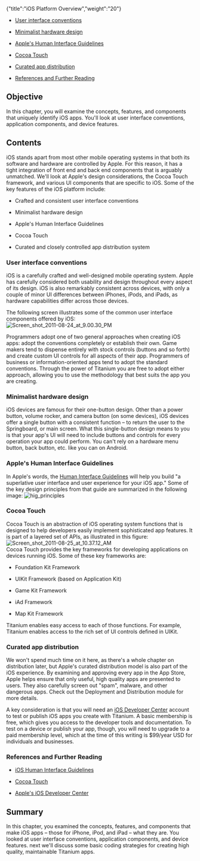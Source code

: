 {"title":"iOS Platform Overview","weight":"20"} 

*   [User interface conventions](#Userinterfaceconventions)
    
*   [Minimalist hardware design](#Minimalisthardwaredesign)
    
*   [Apple's Human Interface Guidelines](#Apple'sHumanInterfaceGuidelines)
    
*   [Cocoa Touch](#CocoaTouch)
    
*   [Curated app distribution](#Curatedappdistribution)
    
*   [References and Further Reading](#ReferencesandFurtherReading)
    

## Objective

In this chapter, you will examine the concepts, features, and components that uniquely identify iOS apps. You'll look at user interface conventions, application components, and device features.

## Contents

iOS stands apart from most other mobile operating systems in that both its software and hardware are controlled by Apple. For this reason, it has a tight integration of front end and back end components that is arguably unmatched. We'll look at Apple's design considerations, the Cocoa Touch framework, and various UI components that are specific to iOS. Some of the key features of the iOS platform include:

*   Crafted and consistent user interface conventions
    
*   Minimalist hardware design
    
*   Apple's Human Interface Guidelines
    
*   Cocoa Touch
    
*   Curated and closely controlled app distribution system
    

### User interface conventions

iOS is a carefully crafted and well-designed mobile operating system. Apple has carefully considered both usability and design throughout every aspect of its design. iOS is also remarkably consistent across devices, with only a couple of minor UI differences between iPhones, iPods, and iPads, as hardware capabilities differ across those devices.

The following screen illustrates some of the common user interface components offered by iOS:  
![Screen_shot_2011-08-24_at_9.00.30_PM](/Images/appc/download/attachments/29004889/Screen_shot_2011-08-24_at_9.00.30_PM.png)

Programmers adopt one of two general approaches when creating iOS apps: adopt the conventions completely or establish their own. Game makers tend to dispense entirely with stock controls (buttons and so forth) and create custom UI controls for all aspects of their app. Programmers of business or information-oriented apps tend to adopt the standard conventions. Through the power of Titanium you are free to adopt either approach, allowing you to use the methodology that best suits the app you are creating.

### Minimalist hardware design

iOS devices are famous for their one-button design. Other than a power button, volume rocker, and camera button (on some devices), iOS devices offer a single button with a consistent function – to return the user to the Springboard, or main screen. What this single-button design means to you is that your app's UI will need to include buttons and controls for every operation your app could perform. You can't rely on a hardware menu button, back button, etc. like you can on Android.

### Apple's Human Interface Guidelines

In Apple's words, the [Human Interface Guidelines](http://developer.apple.com/library/ios/#documentation/UserExperience/Conceptual/MobileHIG/Introduction/Introduction.html) will help you build "a superlative user interface and user experience for your iOS app." Some of the key design principles from that guide are summarized in the following image: ![hig_principles](/Images/appc/download/attachments/29004889/hig_principles.png)

### Cocoa Touch

Cocoa Touch is an abstraction of iOS operating system functions that is designed to help developers easily implement sophisticated app features. It is part of a layered set of APIs, as illustrated in this figure: ![Screen_shot_2011-08-25_at_10.37.12_AM](/Images/appc/download/attachments/29004889/Screen_shot_2011-08-25_at_10.37.12_AM.png)  
Cocoa Touch provides the key frameworks for developing applications on devices running iOS. Some of these key frameworks are:

*   Foundation Kit Framework
    
*   UIKit Framework (based on Application Kit)
    
*   Game Kit Framework
    
*   iAd Framework
    
*   Map Kit Framework
    

Titanium enables easy access to each of those functions. For example, Titanium enables access to the rich set of UI controls defined in UIKit.

### Curated app distribution

We won't spend much time on it here, as there's a whole chapter on distribution later, but Apple's curated distribution model is also part of the iOS experience. By examining and approving every app in the App Store, Apple helps ensure that only useful, high quality apps are presented to users. They also carefully screen out "spam", malware, and other dangerous apps. Check out the Deployment and Distribution module for more details.

A key consideration is that you will need an [iOS Developer Center](http://developer.apple.com/devcenter/ios/index.action) account to test or publish iOS apps you create with Titanium. A basic membership is free, which gives you access to the developer tools and documentation. To test on a device or publish your app, though, you will need to upgrade to a paid membership level, which at the time of this writing is $99/year USD for individuals and businesses.

### References and Further Reading

*   [iOS Human Interface Guidelines](http://developer.apple.com/library/ios/#documentation/UserExperience/Conceptual/MobileHIG/Introduction/Introduction.html)
    
*   [Cocoa Touch](http://developer.apple.com/technologies/ios/cocoa-touch.html)
    
*   [Apple's iOS Developer Center](http://developer.apple.com/devcenter/ios/index.action)
    

## Summary

In this chapter, you examined the concepts, features, and components that make iOS apps – those for iPhone, iPod, and iPad – what they are. You looked at user interface conventions, application components, and device features. next we'll discuss some basic coding strategies for creating high quality, maintainable Titanium apps.